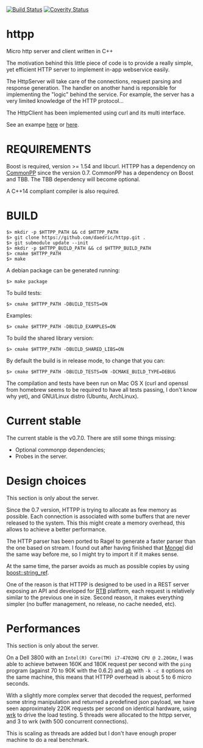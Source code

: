 [![Build Status](http://travis-ci.org/daedric/httpp.png)](http://travis-ci.org/daedric/httpp)
[![Coverity Status](https://scan.coverity.com/projects/6818/badge.svg)](https://scan.coverity.com/projects/daedric-httpp)

httpp
=====

Micro http server and client written in C++

The motivation behind this little piece of code is to provide a really simple,
yet efficient HTTP server to implement in-app webservice easily.

The HttpServer will take care of the connections, request parsing and response
generation. The handler on another hand is reponsible for implementing the
"logic" behind the service. For example, the server has a very limited
knowledge of the HTTP protocol…

The HttpClient has been implemented using curl and its multi interface.

See an exampe [here](examples/echo/simple_echo_server.cpp) or
[here](examples/ping/ping.cpp).

REQUIREMENTS
============

Boost is required, version >= 1.54 and libcurl. HTTPP has a dependency on
[CommonPP](https://github.com/daedric/commonpp) since the version 0.7. CommonPP
has a dependency on Boost and TBB. The TBB dependency will become optional.

A C++14 compliant compiler is also required.

BUILD
=====

    $> mkdir -p $HTTPP_PATH && cd $HTTPP_PATH
    $> git clone https://github.com/daedric/httpp.git .
    $> git submodule update --init
    $> mkdir -p $HTTPP_BUILD_PATH && cd $HTTPP_BUILD_PATH
    $> cmake $HTTPP_PATH
    $> make

A debian package can be generated running:

    $> make package

To build tests:

    $> cmake $HTTPP_PATH -DBUILD_TESTS=ON

Examples:

    $> cmake $HTTPP_PATH -DBUILD_EXAMPLES=ON

To build the shared library version:

    $> cmake $HTTPP_PATH -DBUILD_SHARED_LIBS=ON

By default the build is in release mode, to change that you can:

    $> cmake $HTTPP_PATH -DBUILD_TESTS=ON -DCMAKE_BUILD_TYPE=DEBUG


The compilation and tests have been run on Mac OS X (curl and openssl from homebrew seems to be required to have all tests passing, I don't know why yet), and GNU/Linux distro (Ubuntu, ArchLinux).

Current stable
===========

The current stable is the v0.7.0.
There are still some things missing:

* Optional commonpp dependencies;
* Probes in the server.


Design choices
==============

This section is only about the server.

Since the 0.7 version, HTTPP is trying to allocate as few memory as possible.
Each connection is associated with some buffers that are never released to the
system.  This this might create a memory overhead, this allows to achieve a
better performance.

The HTTP parser has been ported to Ragel to generate a faster parser than the
one based on stream. I found out after having finished that
[Mongel](https://github.com/mongrel/mongrel/) did the same way before me, so I
might try to import it if it makes sense.

At the same time, the parser avoids as much as possible copies by using
[boost::string_ref](http://www.boost.org/doc/libs/1_59_0/libs/utility/doc/html/string_ref.html).

One of the reason is that HTTPP is designed to be used in a REST server
exposing an API and developed for
[RTB](https://en.wikipedia.org/wiki/Real-time_bidding) platform, each request
is relatively similar to the previous one in size.  Second reason, it makes
everything simpler (no buffer management, no release, no cache needed, etc).

Performances
============

This section is only about the server.

On a Dell 3800 with an `Intel(R) Core(TM) i7-4702HQ CPU @ 2.20GHz`, I was able
to achieve between 160K and 180K request per second with the `ping` program
(against 70 to 90K with the 0.6.2) and
[ab](https://httpd.apache.org/docs/current/programs/ab.html) with `-k -c 8`
options on the same machine, this means that HTTPP overhead is about 5 to 6
micro seconds.

With a slightly more complex server that decoded the request, performed some string manipulation 
and returned a predefined json payload, we have seen approximately 220K requests per second on 
identical hardware, using [wrk](https://github.com/wg/wrk) to drive the load testing. 5 threads were allocated
to the httpp server, and 3 to wrk (with 500 concurrent connections).

This is scaling as threads are added but I don't have enough proper machine to
do a real benchmark.

